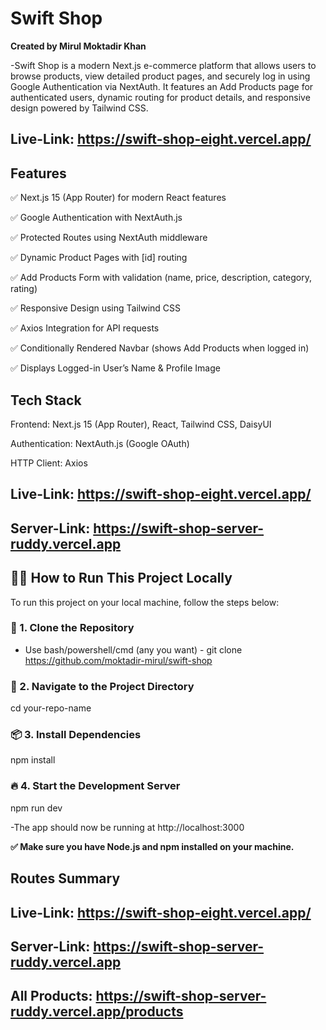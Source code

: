 # Swift Shop

**Created by Mirul Moktadir Khan**

-Swift Shop is a modern Next.js e-commerce platform that allows users to browse products, view detailed product pages, and securely log in using Google Authentication via NextAuth. It features an Add Products page for authenticated users, dynamic routing for product details, and responsive design powered by Tailwind CSS.

## Live-Link: https://swift-shop-eight.vercel.app/

## Features

✅ Next.js 15 (App Router) for modern React features

✅ Google Authentication with NextAuth.js

✅ Protected Routes using NextAuth middleware

✅ Dynamic Product Pages with [id] routing

✅ Add Products Form with validation (name, price, description, category, rating)

✅ Responsive Design using Tailwind CSS

✅ Axios Integration for API requests

✅ Conditionally Rendered Navbar (shows Add Products when logged in)

✅ Displays Logged-in User’s Name & Profile Image

## Tech Stack

Frontend: Next.js 15 (App Router), React, Tailwind CSS, DaisyUI

Authentication: NextAuth.js (Google OAuth)

HTTP Client: Axios


## Live-Link: https://swift-shop-eight.vercel.app/

## Server-Link: https://swift-shop-server-ruddy.vercel.app

## 🧑‍💻 How to Run This Project Locally
To run this project on your local machine, follow the steps below:

### 📁 1. Clone the Repository
- Use bash/powershell/cmd (any you want) -
git clone https://github.com/moktadir-mirul/swift-shop
### 📂 2. Navigate to the Project Directory
cd your-repo-name
### 📦 3. Install Dependencies
npm install
### 🔥 4. Start the Development Server
npm run dev

-The app should now be running at http://localhost:3000

**✅ Make sure you have Node.js and npm installed on your machine.**

## Routes Summary

## Live-Link: https://swift-shop-eight.vercel.app/

## Server-Link: https://swift-shop-server-ruddy.vercel.app

## All Products: https://swift-shop-server-ruddy.vercel.app/products